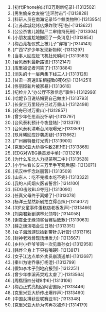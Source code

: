 
1. [初代iPhone拍出113万刷新纪录]-[1313502]
1. [男生偷亲女友被“连环肘击”]-[1313828]
1. [科研人员在南海记录15个鲸类物种]-[1313954]
1. [江苏盐城烧烤店爆炸致1死1伤]-[1313622]
1. [公公杀害儿媳抛尸二审维持死刑]-[1313304]
1. [小朋友尴尬地撤回了一条消息]-[1313854]
1. [梅西亮相仪式上被儿子“穿裆”]-[1314143]
1. [广西17岁少年发现新物种]-[1313297]
1. [当事人回应赶飞机社死瞬间]-[1313583]
1. [台风泰利最新路径]-[1312147]
1. [库里被记者问笑了]-[1313884]
1. [消失的十一层两集下线三人]-[1313128]
1. [甘肃一高速8车相撞致8死6伤]-[1314251]
1. [佟丽娅新片被家暴]-[1313616]
1. [纪检介入“办公厅不雅信息”事件]-[1312998]
1. [哈妮节目说结婚要自己做主]-[1313793]
1. [长安三万里轻舟已过万重山]-[1312498]
1. [轻舟已过万重山]-[1312857]
1. [曾少年任思雨没怀孕]-[1313797]
1. [台风泰利预计今夜登陆]-[1313379]
1. [台风泰利清晰台风眼曝光]-[1313597]
1. [玖月晞回应抄袭质疑]-[1313662]
1. [广州奥特曼灯光秀]-[1313900]
1. [克里米亚大桥事件致2死1伤]-[1313868]
1. [EDG对WBG换首发中单]-[1313216]
1. [为什么东北人力挺茶啊二中]-[1313528]
1. [小学生看长安三万里手写观后感]-[1313071]
1. [巩汉林怀念赵丽蓉]-[1313509]
1. [山东人：吃不完根本吃不完]-[1313322]
1. [我的人间烟火医者誓言]-[1314100]
1. [EDG击败BLG夺冠]-[1313090]
1. [任真父母终于离婚了]-[1313078]
1. [杨洋王楚然新剧拍立得合照]-[1314072]
1. [3岁女童事件蛋糕店老板发声]-[1313466]
1. [刘奕君新剧演林允领导]-[1314058]
1. [谢震业无缘领奖台赛后致歉]-[1313063]
1. [薛之谦演唱会生日场]-[1313351]
1. [女子海滩游玩捡到带针头针管]-[1313116]
1. [封神老戏骨现场爆发力]-[1313567]
1. [乡村小乔爷爷第一次见重孙女]-[1312958]
1. [韩烨全身上下只有嘴硬]-[1313817]
1. [女子江边点单外卖员崩溃送单]-[1313687]
1. [秦川为谢乔暴打杨澄]-[1313799]
1. [假如李木子到地府报到]-[1312251]
1. [曾少年李溪芮哭戏太虐了]-[1313564]
1. [周楷恒四分球8中6]-[1313106]
1. [梅西正式亮相迈阿密国际]-[1313446]
1. [克里米亚大桥传出爆炸声]-[1313460]
1. [中国女排获世联赛亚军]-[1313348]
1. [克里米亚大桥为何再次被炸]-[1314179]